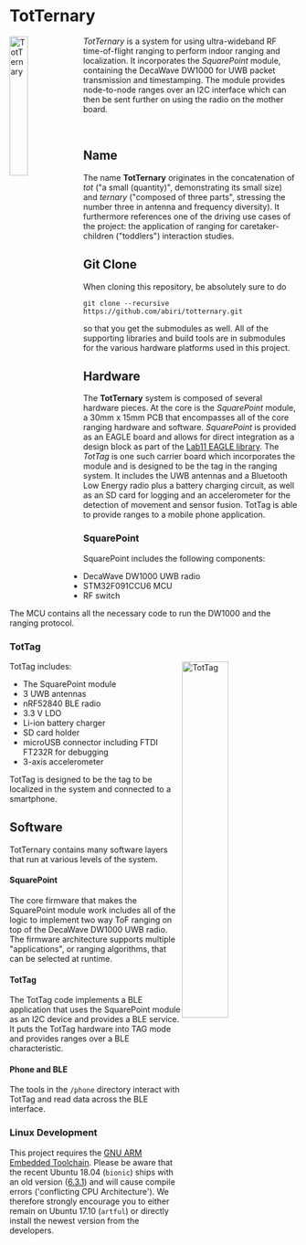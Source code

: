TotTernary
=========

<img src="https://raw.githubusercontent.com/abiri/totternary/master/media/tern_comic_1280.png" alt="TotTernary" width="25%" align="left">

*TotTernary* is a system for using ultra-wideband RF time-of-flight ranging to perform indoor ranging and localization.
It incorporates the *SquarePoint* module, containing the DecaWave DW1000 for UWB packet transmission and timestamping.
The module provides node-to-node ranges over an I2C interface which can then be sent further on using the radio on the mother board.

<br>

Name
----

The name **TotTernary** originates in the concatenation of *tot* ("a small (quantity)", demonstrating its small size) and *ternary* ("composed of three parts", stressing the number three in antenna and frequency diversity). It furthermore references one of the driving use cases of the project: the application of
ranging for caretaker-children ("toddlers") interaction studies.


Git Clone
---------

When cloning this repository, be absolutely sure to do

    git clone --recursive https://github.com/abiri/totternary.git

so that you get the submodules as well. All of the supporting
libraries and build tools are in submodules for the various
hardware platforms used in this project.


Hardware
--------

The **TotTernary** system is composed of several hardware pieces. At the core is the
*SquarePoint* module, a 30mm x 15mm PCB that encompasses all of the
core ranging hardware and software. *SquarePoint* is provided as an EAGLE board and allows for direct integration as a design block as part of the [Lab11 EAGLE library](https://github.com/lab11/eagle). The *TotTag* is one such
carrier board which incorporates the module and is designed to be the tag in the ranging system. It includes the
UWB antennas and a Bluetooth Low Energy radio plus a battery charging circuit, as well as an SD card for logging and an accelerometer for the detection of movement and sensor fusion.
TotTag is able to provide ranges to a mobile phone application.

### SquarePoint

SquarePoint includes the following components:

- DecaWave DW1000 UWB radio
- STM32F091CCU6 MCU
- RF switch

The MCU contains all the necessary code to run the DW1000 and the ranging
protocol.

### TotTag


  <img src="https://raw.githubusercontent.com/abiri/totternary/master/media/tottag_pcb.png" alt="TotTag" width="40%;" align="right">


TotTag includes:

- The SquarePoint module
- 3 UWB antennas
- nRF52840 BLE radio
- 3.3 V LDO
- Li-ion battery charger
- SD card holder
- microUSB connector including FTDI FT232R for debugging
- 3-axis accelerometer

TotTag is designed to be the tag to be localized in the system and connected
to a smartphone.


Software
--------

TotTernary contains many software layers that run at various levels of
the system.

#### SquarePoint

The core firmware that makes the SquarePoint module work
includes all of the logic to implement two way ToF ranging
on top of the DecaWave DW1000 UWB radio. The firmware architecture
supports multiple "applications", or ranging algorithms, that can
be selected at runtime.

#### TotTag

The TotTag code implements a BLE application
that uses the SquarePoint module as an I2C device and provides
a BLE service. It puts the TotTag hardware into TAG mode
and provides ranges over a BLE characteristic.

#### Phone and BLE

The tools in the `/phone` directory interact with TotTag and read data
across the BLE interface.

### Linux Development

This project requires the [GNU ARM Embedded Toolchain](https://developer.arm.com/open-source/gnu-toolchain/gnu-rm). Please be aware that the recent Ubuntu 18.04 (`bionic`) ships with an old version ([6.3.1](https://launchpad.net/ubuntu/bionic/+source/gcc-arm-none-eabi)) and will cause compile errors ('conflicting CPU Architecture'). We therefore strongly encourage you to either remain on Ubuntu 17.10 (`artful`) or directly install the newest version from the developers.
